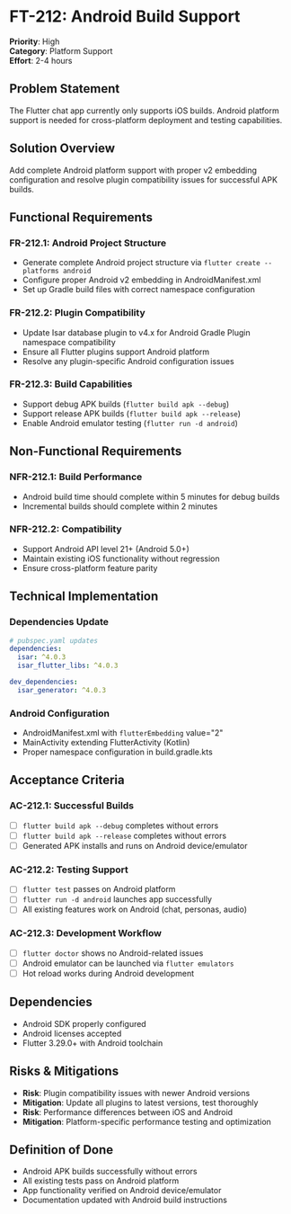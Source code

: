 # FT-212: Android Build Support

**Priority**: High  
**Category**: Platform Support  
**Effort**: 2-4 hours  

## Problem Statement
The Flutter chat app currently only supports iOS builds. Android platform support is needed for cross-platform deployment and testing capabilities.

## Solution Overview
Add complete Android platform support with proper v2 embedding configuration and resolve plugin compatibility issues for successful APK builds.

## Functional Requirements

### FR-212.1: Android Project Structure
- Generate complete Android project structure via `flutter create --platforms android`
- Configure proper Android v2 embedding in AndroidManifest.xml
- Set up Gradle build files with correct namespace configuration

### FR-212.2: Plugin Compatibility
- Update Isar database plugin to v4.x for Android Gradle Plugin namespace compatibility
- Ensure all Flutter plugins support Android platform
- Resolve any plugin-specific Android configuration issues

### FR-212.3: Build Capabilities
- Support debug APK builds (`flutter build apk --debug`)
- Support release APK builds (`flutter build apk --release`)
- Enable Android emulator testing (`flutter run -d android`)

## Non-Functional Requirements

### NFR-212.1: Build Performance
- Android build time should complete within 5 minutes for debug builds
- Incremental builds should complete within 2 minutes

### NFR-212.2: Compatibility
- Support Android API level 21+ (Android 5.0+)
- Maintain existing iOS functionality without regression
- Ensure cross-platform feature parity

## Technical Implementation

### Dependencies Update
```yaml
# pubspec.yaml updates
dependencies:
  isar: ^4.0.3
  isar_flutter_libs: ^4.0.3

dev_dependencies:
  isar_generator: ^4.0.3
```

### Android Configuration
- AndroidManifest.xml with `flutterEmbedding` value="2"
- MainActivity extending FlutterActivity (Kotlin)
- Proper namespace configuration in build.gradle.kts

## Acceptance Criteria

### AC-212.1: Successful Builds
- [ ] `flutter build apk --debug` completes without errors
- [ ] `flutter build apk --release` completes without errors
- [ ] Generated APK installs and runs on Android device/emulator

### AC-212.2: Testing Support
- [ ] `flutter test` passes on Android platform
- [ ] `flutter run -d android` launches app successfully
- [ ] All existing features work on Android (chat, personas, audio)

### AC-212.3: Development Workflow
- [ ] `flutter doctor` shows no Android-related issues
- [ ] Android emulator can be launched via `flutter emulators`
- [ ] Hot reload works during Android development

## Dependencies
- Android SDK properly configured
- Android licenses accepted
- Flutter 3.29.0+ with Android toolchain

## Risks & Mitigations
- **Risk**: Plugin compatibility issues with newer Android versions
- **Mitigation**: Update all plugins to latest versions, test thoroughly
- **Risk**: Performance differences between iOS and Android
- **Mitigation**: Platform-specific performance testing and optimization

## Definition of Done
- Android APK builds successfully without errors
- All existing tests pass on Android platform
- App functionality verified on Android device/emulator
- Documentation updated with Android build instructions
